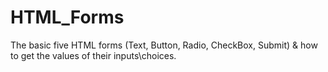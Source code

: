 # HTML_Forms
The basic five HTML forms (Text, Button, Radio, CheckBox, Submit) & how to get the values of their inputs\choices.
